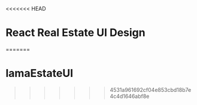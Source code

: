 <<<<<<< HEAD
# React Real Estate UI Design
=======
# lamaEstateUI
>>>>>>> 4531a961692cf04e853cbd18b7e4c4d1646abf8e
